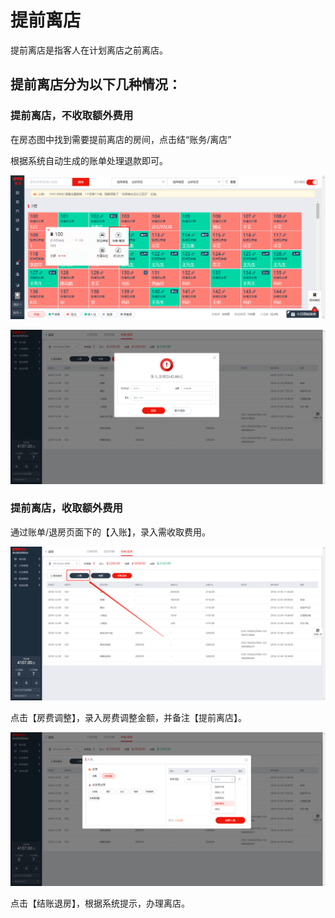 # 提前离店

提前离店是指客人在计划离店之前离店。

## 提前离店分为以下几种情况：

### 提前离店，不收取额外费用

在房态图中找到需要提前离店的房间，点击结“账务/离店”

根据系统自动生成的账单处理退款即可。

![](../../.gitbook/assets/image%20%28103%29.png)

![&#x63D0;&#x524D;&#x79BB;&#x5E97;&#x4E0D;&#x6536;&#x53D6;&#x989D;&#x5916;&#x8D39;&#x7528;&#xFF0C;&#x7CFB;&#x7EDF;&#x63D0;&#x793A;&#x5BA2;&#x4EBA;&#x4F59;&#x989D;&#xFF0C;&#x6839;&#x636E;&#x63D0;&#x793A;&#x8FDB;&#x884C;&#x6536;&#x9000;&#x6B3E;&#x5373;&#x53EF;](../../.gitbook/assets/image%20%28171%29.png)

### 提前离店，收取额外费用

通过账单/退房页面下的【入账】，录入需收取费用。

![&#x70B9;&#x51FB;&#x5165;&#x8D26;&#xFF0C;&#x8C03;&#x6574;&#x5E94;&#x6536;](../../.gitbook/assets/image%20%2862%29.png)

点击【房费调整】，录入房费调整金额，并备注【提前离店】。

![&#x5F55;&#x5165;&#x623F;&#x8D39;&#x8C03;&#x6574;&#x91D1;&#x989D;&#xFF0C;&#x5907;&#x6CE8;&#x63D0;&#x524D;&#x79BB;&#x5E97;](../../.gitbook/assets/image%20%28141%29.png)

  
点击【结账退房】，根据系统提示，办理离店。

